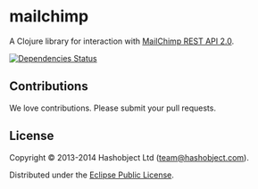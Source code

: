 # mailchimp

A Clojure library for interaction with [MailChimp REST API 2.0](http://apidocs.mailchimp.com/api/2.0/).

[![Dependencies Status](http://jarkeeper.com/hashobject/mailchimp/status.png)](http://jarkeeper.com/hashobject/mailchimp)

## Contributions

We love contributions. Please submit your pull requests.


## License

Copyright © 2013-2014 Hashobject Ltd (team@hashobject.com).

Distributed under the [Eclipse Public License](http://opensource.org/licenses/eclipse-1.0).
